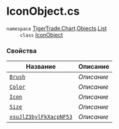 
# IconObject.cs
`namespace` [TigerTrade.Chart](../../../../TigerTrade.Chart.md).[Objects](../../../../TigerTrade.Chart/Objects.md).[List](../../../../TigerTrade.Chart/Objects/List.md)  
&nbsp;&nbsp;&nbsp;&nbsp;&nbsp;&nbsp;&nbsp;&nbsp;&nbsp;`class` [IconObject](../IconObject.cs.md)

### Свойства
| Название | Описание |
| --- | --- |
| [`Brush`](./Свойства/Brush.md) | *Описание* |
| [`Color`](./Свойства/Color.md) | *Описание* |
| [`Icon`](./Свойства/Icon.md) | *Описание* |
| [`Size`](./Свойства/Size.md) | *Описание* |
| [`xsuJlZ3bylFkXacpNF53`](./Свойства/xsuJlZ3bylFkXacpNF53.md) | *Описание* |
